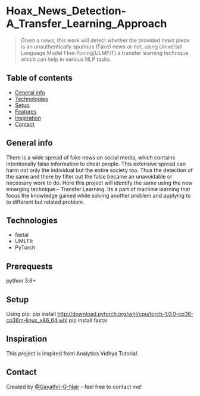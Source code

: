 # Hoax_News_Detection-A_Transfer_Learning_Approach
> Given a news, this work will detect whether the provided news piece is an unauthentically spurious (Fake) news or not, using Universal Language Model FIne-Tuning(ULMFIT) a transfer learning technique which can help in various NLP tasks.

## Table of contents
* [General info](#general-info)
* [Technologies](#technologies)
* [Setup](#setup)
* [Features](#features)
* [Inspiration](#inspiration)
* [Contact](#contact)

## General info
There is a wide spread of fake news on social media, which contains intentionally false information to cheat people. This extensive spread can harm not only the individual but the entire society too. Thus the detection of the same and there by filter out the false became an unavoidable or necessary work to do. Here this project will identify the same using the new emerging technique:- Transfer Learning. Its a part of machine learning that focus the knowledge gained while solving another problem and applying to to different but related problem.

## Technologies
* fastai
* UMLFIt
* PyTorch

## Prerequests
python 3.6+

## Setup
Using pip: 
pip install http://download.pytorch.org/whl/cpu/torch-1.0.0-cp36-cp36m-linux_x86_64.whl
pip install fastai

## Inspiration
This project is inspired from Analytics Vidhya Tutorial. 

## Contact
Created by [@Gayathri-G-Nair](ErGayathriNair@gmail.com) - feel free to contact me!
